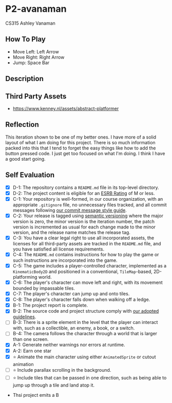# P2-avanaman
CS315
Ashley Vanaman
## How To Play
- Move Left: Left Arrow
- Move Right: Right Arrow
- Jump: Space Bar

## Description

## Third Party Assets
- https://www.kenney.nl/assets/abstract-platformer

## Reflection
This iteration shown to be one of my better ones. I have more of a solid layout of what I am doing for this project. There is so much information packed into this that I tend to forget the easy things like how to add the button pressed code. I just get too focused on what I'm doing. I think I have a good start going. 

## Self Evaluation

- [x] D-1: The repository contains a <code>README.md</code> file in its top-level directory.
- [x] D-2: The project content is eligible for an <a href="https://www.esrb.org/ratings-guide/">ESRB Rating</a> of M or less.
- [x] C-1: Your repository is well-formed, in our course organization, with an appropriate <code>.gitignore</code> file, no unnecessary files tracked, and all commit messages following <a href="https://cbea.ms/git-commit/">our commit message style guide</a>.
- [x] C-2: Your release is tagged using <a href="https://semver.org/">semantic versioning</a> where the major version is zero, the minor version is the iteration number, the patch version is incremented as usual for each change made to the minor version, and the release name matches the release tag.
- [x] C-3: You have a clear legal right to use all incorporated assets, the licenses for all third-party assets are tracked in the <code>README.md</code> file, and you have satisfied all license requirements.
- [x] C-4: The <code>README.md</code> contains instructions for how to play the game or such instructions are incorporated into the game.
- [x] C-5: The game includes a player-controlled character, implemented as a <code>KinematicBody2D</code> and positioned in a conventional, <code>TileMap</code>-based, 2D-platforming world.
- [x] C-6: The player's character can move left and right, with its movement bounded by impassable tiles.
- [x] C-7: The player's character can jump up and onto tiles.
- [x] C-8: The player's character falls down when walking off a ledge.
- [x] B-1: The project report is complete.
- [x] B-2: The source code and project structure comply with <a href="https://www.gdquest.com/docs/guidelines/best-practices/godot-gdscript/">our adopted guidelines</a>.
- [ ] B-3: There is a sprite element in the level that the player can interact with, such as a collectible, an enemy, a book, or a switch.
- [ ] B-4: The camera follows the character through a world that is larger than one screen.
- [x] A-1: Generate neither warnings nor errors at runtime.
- [x] A-2: Earn one star
- [x] ⭐ Animate the main character using either <code>AnimatedSprite</code> or cutout animation
- [ ] ⭐ Include parallax scrolling in the background.
- [ ] ⭐ Include tiles that can be passed in one direction, such as being able to jump up through a tile and land atop it.

- Thsi project emits a B
